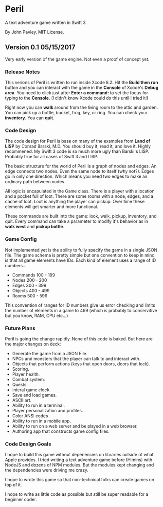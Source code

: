 # Peril

A text adventure game written in Swift 3

By John Pavley. MIT License.

## Version 0.1 05/15/2017

Very early version of the game engine. Not even a proof of concept yet.

### Release Notes

This verions of Peril is written to run inside Xcode 8.2. Hit the **Build then run** button and you can interact
with the game in the **Console** of Xcode's **Debug area**. You need to click just after **Enter a command:** to 
set the focus for typing to the **Console**. (I didn't know Xcode could do this until I tried it!)

Right now you can **walk** around from the living room to the attic and garden. You can pick up a bottle, bucket,
frog, key, or ring. You can check your **inventory**. You can **quit**.

### Code Design

The code design for Peril is base on many of the examples from **Land of LISP** by Conrad Barski, M.D. You should
buy it, read it, and love it. Highly recommened. My Swift 3 code is so much more ugly than Barski's LISP. Probably
true for all cases of Swift 3 and LISP.

The basic structure for the world of Peril is a graph of nodes and edges. An edge connects two nodes. Even the same
node to itself (why not?). Edges go in only one direction. Which means you need two edges to make an ordinary 
path between nodes.

All logic is encapulated in the Game class. There is a player with a location and a pocket full of loot. There 
are some rooms with a node, edges, and a cache of loot. Loot is anything the player can pickup. Over time these
elements will get smarter and more functional.

These commands are built into the game: look, walk, pickup, inventory, and quit. Every command can take a
parameter to modify it's behavior as in **walk west** and **pickup bottle**.

### Game Config

Not implemented yet is the ability to fully specify the game in a single JSON file. The game schema is pretty
simple but one convention to keep in mind is that all game elements have IDs. Each kind of element uses a range of
ID numbers...

- Commands 100 - 199
- Nodes 200 - 200
- Edges 300 - 399
- Objects 400 - 499
- Rooms 500 - 599

This convention of ranges for ID numbers give us error checking and limits the number of elements in a game to
499 (which is probably to conservitive but you know, RAM, CPU etc...)

### Future Plans

Peril is going the change rapidly. None of this code is baked. But here are the major changes on deck:

- Generate the game from a JSON File.
- NPCs and monsters that the player can talk to and interact with.
- Objects that perform actions (keys that open doors, doors that lock).
- Scoring.
- Player health.
- Combat system.
- Quests.
- Interal game clock.
- Save and load games.
- ASCII art.
- Ability to run in a terminal. 
- Player personalization and profiles.
- Color ANSI codes
- Ability to run in a mobile app.
- Ability to run on a web server and be played in a web browser.
- Authoring app that constructs game config files.

### Code Design Goals

I hope to build this game without depenencies on libraries outside of what Apple provides. I tried writing 
a text adventure game before (Himins) with NodeJS and dozens of NPM modules. But the modules kept changing
and the dependencies were driving me crazy. 

I hope to wrote this game so that non-technical folks can create games on top of it.

I hope to write as little code as possible but still be super readable for a beginner coder.
